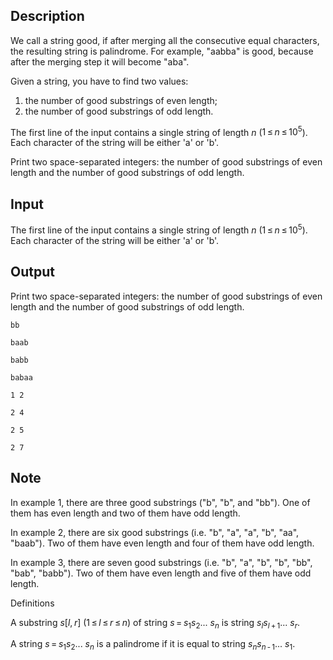## Description

<div><p>We call a string <span class="tex-font-style-it">good</span>, if after merging all the consecutive equal characters, the resulting string is palindrome. For example, "<span class="tex-font-style-tt">aabba</span>" is good, because after the merging step it will become "<span class="tex-font-style-tt">aba</span>".</p><p>Given a string, you have to find two values:</p><ol> <li> the number of good substrings of even length; </li><li> the number of good substrings of odd length. </li></ol></div><div class="input-specification"><p>The first line of the input contains a single string of length <span class="tex-span"><i>n</i></span> (<span class="tex-span">1 ≤ <i>n</i> ≤ 10<sup class="upper-index">5</sup></span>). Each character of the string will be either '<span class="tex-font-style-tt">a</span>' or '<span class="tex-font-style-tt">b</span>'.</p></div><div class="output-specification"><p>Print two space-separated integers: the number of good substrings of even length and the number of good substrings of odd length.</p></div>

## Input

<p>The first line of the input contains a single string of length <span class="tex-span"><i>n</i></span> (<span class="tex-span">1 ≤ <i>n</i> ≤ 10<sup class="upper-index">5</sup></span>). Each character of the string will be either '<span class="tex-font-style-tt">a</span>' or '<span class="tex-font-style-tt">b</span>'.</p>

## Output

<p>Print two space-separated integers: the number of good substrings of even length and the number of good substrings of odd length.</p>





```input1
bb

```




```input2
baab

```




```input3
babb

```




```input4
babaa

```




```output1
1 2

```




```output2
2 4

```




```output3
2 5

```




```output4
2 7

```



## Note

<p>In example 1, there are three good substrings ("<span class="tex-font-style-tt">b</span>", "<span class="tex-font-style-tt">b</span>", and "<span class="tex-font-style-tt">bb</span>"). One of them has even length and two of them have odd length.</p><p>In example 2, there are six good substrings (i.e. "<span class="tex-font-style-tt">b</span>", "<span class="tex-font-style-tt">a</span>", "<span class="tex-font-style-tt">a</span>", "<span class="tex-font-style-tt">b</span>", "<span class="tex-font-style-tt">aa</span>", "<span class="tex-font-style-tt">baab</span>"). Two of them have even length and four of them have odd length.</p><p>In example 3, there are seven good substrings (i.e. "<span class="tex-font-style-tt">b</span>", "<span class="tex-font-style-tt">a</span>", "<span class="tex-font-style-tt">b</span>", "<span class="tex-font-style-tt">b</span>", "<span class="tex-font-style-tt">bb</span>", "<span class="tex-font-style-tt">bab</span>", "<span class="tex-font-style-tt">babb</span>"). Two of them have even length and five of them have odd length.</p><p><span class="tex-font-style-it">Definitions</span></p><p>A substring <span class="tex-span"><i>s</i>[<i>l</i>, <i>r</i>]</span> <span class="tex-span">(1 ≤ <i>l</i> ≤ <i>r</i> ≤ <i>n</i>)</span> of string <span class="tex-span"><i>s</i> = <i>s</i><sub class="lower-index">1</sub><i>s</i><sub class="lower-index">2</sub>... <i>s</i><sub class="lower-index"><i>n</i></sub></span> is string <span class="tex-span"><i>s</i><sub class="lower-index"><i>l</i></sub><i>s</i><sub class="lower-index"><i>l</i> + 1</sub>... <i>s</i><sub class="lower-index"><i>r</i></sub></span>.</p><p>A string <span class="tex-span"><i>s</i> = <i>s</i><sub class="lower-index">1</sub><i>s</i><sub class="lower-index">2</sub>... <i>s</i><sub class="lower-index"><i>n</i></sub></span> is a palindrome if it is equal to string <span class="tex-span"><i>s</i><sub class="lower-index"><i>n</i></sub><i>s</i><sub class="lower-index"><i>n</i> - 1</sub>... <i>s</i><sub class="lower-index">1</sub></span>.</p>
